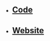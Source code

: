 - ## [Code](https://github.com/chrscmpl/odin-tic-tac-toe)

- ## [Website](https://chrscmpl.github.io/odin-tic-tac-toe/)
